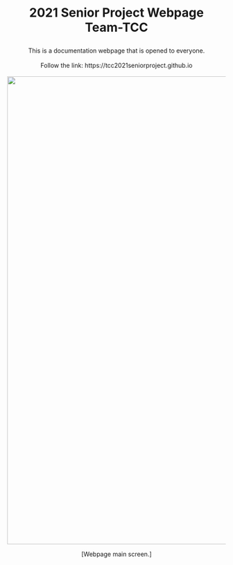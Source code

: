 # <p align="center"> 2021 Senior Project Webpage <br> Team-TCC</br> </p>

<p align="center">  
This is a documentation webpage that is opened to everyone. </br></br>
Follow the link: https://tcc2021seniorproject.github.io </br></br>
  <img width="1080" src=".png">
  <p align="center">  [Webpage main screen.] </p>
</p>
